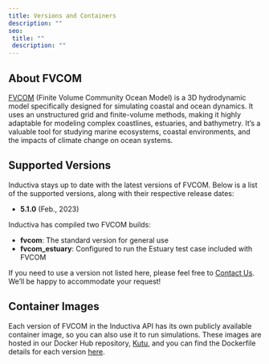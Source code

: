 ```yaml
---
title: Versions and Containers
description: ""
seo:
 title: ""
 description: ""
---
```


## About FVCOM
[FVCOM](https://github.com/FVCOM-GitHub/FVCOM) (Finite Volume Community Ocean Model) is a 3D hydrodynamic model specifically designed for simulating coastal and ocean dynamics. It uses an unstructured grid and finite-volume methods, making it highly adaptable for modeling complex coastlines, estuaries, and bathymetry. It’s a valuable tool for studying marine ecosystems, coastal environments, and the impacts of climate change on ocean systems.

## Supported Versions
Inductiva stays up to date with the latest versions of FVCOM. Below is a list of the supported versions, along with their respective release dates:

- **5.1.0** (Feb., 2023) 

Inductiva has compiled two FVCOM builds:
- **fvcom**: The standard version for general use
- **fvcom_estuary**: Configured to run the Estuary test case included with FVCOM

If you need to use a version not listed here, please feel free to [Contact Us](mailto:support@inductiva.ai).
We’ll be happy to accommodate your request!

## Container Images
Each version of FVCOM in the Inductiva API has its own publicly available container image, 
so you can also use it to run simulations. These images are hosted in our Docker Hub repository, 
[Kutu](https://hub.docker.com/r/inductiva/kutu/tags?name=fvcom), and you can find the 
Dockerfile details for each version [here](https://github.com/inductiva/kutu/tree/main/simulators/fvcom).